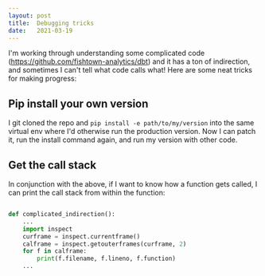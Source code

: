 ```yaml
---
layout: post
title:  Debugging tricks
date:   2021-03-19
---
```


I'm working through understanding some complicated code (https://github.com/fishtown-analytics/dbt) and it has a ton of indirection, and sometimes I can't tell what code calls what! Here are some neat tricks for making progress:

## Pip install your own version

I git cloned the repo and `pip install -e path/to/my/version` into the same virtual env where I'd otherwise run the production version. Now I can patch it, run the install command again, and run my version with other code.

## Get the call stack

In conjunction with the above, if I want to know how a function gets called, I can print the call stack from within the function:

```python

def complicated_indirection():
    ...
    import inspect
    curframe = inspect.currentframe()
    calframe = inspect.getouterframes(curframe, 2)
    for f in calframe:
        print(f.filename, f.lineno, f.function)
    ...
```
